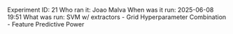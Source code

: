 Experiment ID: 21
Who ran it: Joao Malva
When was it run: 2025-06-08 19:51
What was run: SVM w/ extractors - Grid Hyperparameter Combination - Feature Predictive Power
